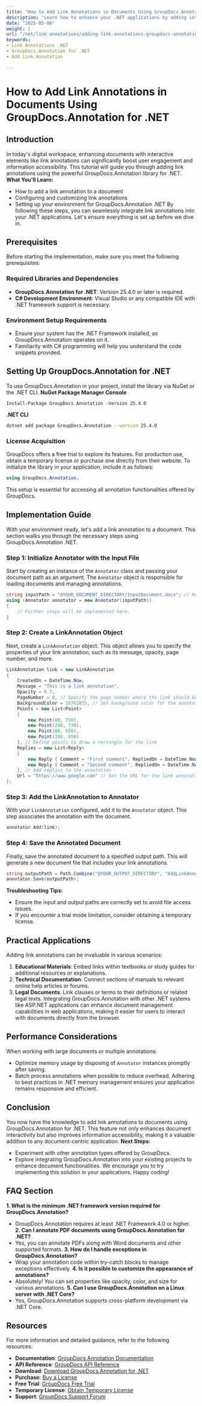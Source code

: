 ```yaml
---
title: "How to Add Link Annotations in Documents Using GroupDocs.Annotation for .NET | Developer Guide"
description: "Learn how to enhance your .NET applications by adding interactive link annotations using the powerful GroupDocs.Annotation library. Follow our step-by-step guide and improve document interactivity today."
date: "2025-05-06"
weight: 1
url: "/net/link-annotations/adding-link-annotations-groupdocs-annotation-dotnet/"
keywords:
- Link Annotations .NET
- GroupDocs.Annotation for .NET
- Add Link Annotation

---
```



# How to Add Link Annotations in Documents Using GroupDocs.Annotation for .NET
## Introduction
In today's digital workspace, enhancing documents with interactive elements like link annotations can significantly boost user engagement and information accessibility. This tutorial will guide you through adding link annotations using the powerful GroupDocs.Annotation library for .NET.
**What You'll Learn:**
- How to add a link annotation to a document
- Configuring and customizing link annotations
- Setting up your environment for GroupDocs.Annotation .NET
By following these steps, you can seamlessly integrate link annotations into your .NET applications. Let's ensure everything is set up before we dive in.
## Prerequisites
Before starting the implementation, make sure you meet the following prerequisites:
### Required Libraries and Dependencies
- **GroupDocs.Annotation for .NET**: Version 25.4.0 or later is required.
- **C# Development Environment**: Visual Studio or any compatible IDE with .NET framework support is necessary.
### Environment Setup Requirements
- Ensure your system has the .NET Framework installed, as GroupDocs.Annotation operates on it.
- Familiarity with C# programming will help you understand the code snippets provided.
## Setting Up GroupDocs.Annotation for .NET
To use GroupDocs.Annotation in your project, install the library via NuGet or the .NET CLI.
**NuGet Package Manager Console**
```shell
Install-Package GroupDocs.Annotation -Version 25.4.0
```
**.NET CLI**
```bash
dotnet add package GroupDocs.Annotation --version 25.4.0
```
### License Acquisition
GroupDocs offers a free trial to explore its features. For production use, obtain a temporary license or purchase one directly from their website.
To initialize the library in your application, include it as follows:
```csharp
using GroupDocs.Annotation;
```
This setup is essential for accessing all annotation functionalities offered by GroupDocs.
## Implementation Guide
With your environment ready, let's add a link annotation to a document. This section walks you through the necessary steps using GroupDocs.Annotation .NET.
### Step 1: Initialize Annotator with the Input File
Start by creating an instance of the `Annotator` class and passing your document path as an argument. The `Annotator` object is responsible for loading documents and managing annotations.
```csharp
string inputPath = "@YOUR_DOCUMENT_DIRECTORY/InputDocument.docx"; // Replace with your document path
using (Annotator annotator = new Annotator(inputPath))
{
    // Further steps will be implemented here.
}
```
### Step 2: Create a LinkAnnotation Object
Next, create a `LinkAnnotation` object. This object allows you to specify the properties of your link annotation, such as its message, opacity, page number, and more.
```csharp
LinkAnnotation link = new LinkAnnotation
{
    CreatedOn = DateTime.Now,
    Message = "This is a link annotation",
    Opacity = 0.7,
    PageNumber = 0, // Specify the page number where the link should be added
    BackgroundColor = 16761035, // Set background color for the annotation
    Points = new List<Point>
    {
        new Point(80, 730),
        new Point(240, 730),
        new Point(80, 650),
        new Point(240, 650)
    }, // Define points to draw a rectangle for the link
    Replies = new List<Reply>
    {
        new Reply { Comment = "First comment", RepliedOn = DateTime.Now },
        new Reply { Comment = "Second comment", RepliedOn = DateTime.Now }
    }, // Add replies to the annotation
    Url = "https://www.google.com" // Set the URL for the link annotation
};
```
### Step 3: Add the LinkAnnotation to Annotator
With your `LinkAnnotation` configured, add it to the `Annotator` object. This step associates the annotation with the document.
```csharp
annotator.Add(link);
```
### Step 4: Save the Annotated Document
Finally, save the annotated document to a specified output path. This will generate a new document file that includes your link annotations.
```csharp
string outputPath = Path.Combine("@YOUR_OUTPUT_DIRECTORY", "AddLinkAnnotation-output.docx");
annotator.Save(outputPath);
```
**Troubleshooting Tips:**
- Ensure the input and output paths are correctly set to avoid file access issues.
- If you encounter a trial mode limitation, consider obtaining a temporary license.
## Practical Applications
Adding link annotations can be invaluable in various scenarios:
1. **Educational Materials**: Embed links within textbooks or study guides for additional resources or explanations.
2. **Technical Documentation**: Connect sections of manuals to relevant online help articles or forums.
3. **Legal Documents**: Link clauses or terms to their definitions or related legal texts.
Integrating GroupDocs.Annotation with other .NET systems like ASP.NET applications can enhance document management capabilities in web applications, making it easier for users to interact with documents directly from the browser.
## Performance Considerations
When working with large documents or multiple annotations:
- Optimize memory usage by disposing of `Annotator` instances promptly after saving.
- Batch process annotations when possible to reduce overhead.
Adhering to best practices in .NET memory management ensures your application remains responsive and efficient.
## Conclusion
You now have the knowledge to add link annotations to documents using GroupDocs.Annotation for .NET. This feature not only enhances document interactivity but also improves information accessibility, making it a valuable addition to any document-centric application.
**Next Steps:**
- Experiment with other annotation types offered by GroupDocs.
- Explore integrating GroupDocs.Annotation into your existing projects to enhance document functionalities.
We encourage you to try implementing this solution in your applications. Happy coding!
## FAQ Section
**1. What is the minimum .NET framework version required for GroupDocs.Annotation?**
   - GroupDocs.Annotation requires at least .NET Framework 4.0 or higher.
**2. Can I annotate PDF documents using GroupDocs.Annotation for .NET?**
   - Yes, you can annotate PDFs along with Word documents and other supported formats.
**3. How do I handle exceptions in GroupDocs.Annotation?**
   - Wrap your annotation code within try-catch blocks to manage exceptions effectively.
**4. Is it possible to customize the appearance of annotations?**
   - Absolutely! You can set properties like opacity, color, and size for various annotations.
**5. Can I use GroupDocs.Annotation on a Linux server with .NET Core?**
   - Yes, GroupDocs.Annotation supports cross-platform development via .NET Core.
## Resources
For more information and detailed guidance, refer to the following resources:
- **Documentation**: [GroupDocs Annotation Documentation](https://docs.groupdocs.com/annotation/net/)
- **API Reference**: [GroupDocs API Reference](https://reference.groupdocs.com/annotation/net/)
- **Download**: [Download GroupDocs.Annotation for .NET](https://releases.groupdocs.com/annotation/net/)
- **Purchase**: [Buy a License](https://purchase.groupdocs.com/buy)
- **Free Trial**: [GroupDocs Free Trial](https://releases.groupdocs.com/annotation/net/)
- **Temporary License**: [Obtain Temporary License](https://purchase.groupdocs.com/temporary-license/)
- **Support**: [GroupDocs Support Forum](https://forum.groupdocs.com/c/annotation/)
